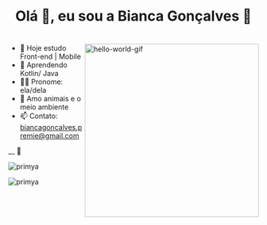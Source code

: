 <h1 align="center">Olá 👋, eu sou a Bianca Gonçalves 🚀<h1/>
<h3 align="center">  </h3>
<img align="right" alt="hello-world-gif" width=350 src="https://s4.gifyu.com/images/animaGitfix.gif" alt="animaGitfix.gif" border="0" />

### 

- 🔭 Hoje estudo Front-end | Mobile
- 🌱 Aprendendo Kotlin/ Java
- 🏳‍🌈 Pronome: ela/dela
- 🌳 Amo animais e o meio ambiente
- 📫 Contato: biancagoncalves.premie@gmail.com

__ 🚧

<div>
  <p><img align="center" src="https://github-readme-stats.vercel.app/api/top-langs?username=primya&show_icons=true&theme=great-gatsby&hide_border=true&locale=en&layout=compact" alt="primya" /></p>
<p><img align="center" src="https://github-readme-streak-stats.herokuapp.com/?user=primya&theme=great-gatsby" alt="primya" /></p>
</div>




<!--
**PrimYA/PrimYA** is a ✨ _special_ ✨ repository because its `README.md` (this file) appears on your GitHub profile.

Here are some ideas to get you started: 

- 🔭 I’m currently working on ...
- 🌱 I’m currently learning ...
- 👯 I’m looking to collaborate on ...
- 🤔 I’m looking for help with ...
- 💬 Ask me about ...
- 📫 How to reach me: ...
- 😄 Pronouns: ...
- ⚡ Fun fact: ...
-->
